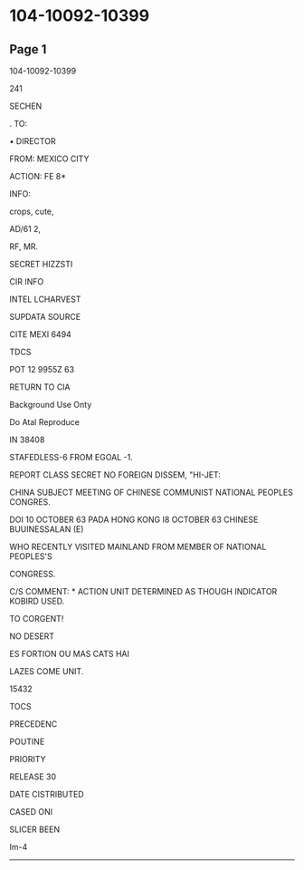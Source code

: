 # 104-10092-10399

## Page 1

104-10092-10399

241

SECHEN

. TO:

• DIRECTOR

FROM: MEXICO CITY

ACTION: FE 8*

INFO:

crops, cute,

AD/61 2,

RF, MR.

SECRET HIZZSTI

CIR INFO

INTEL LCHARVEST

SUPDATA SOURCE

CITE MEXI 6494

TDCS

POT 12 9955Z 63

RETURN TO CIA

Background Use Onty

Do Atal Reproduce

IN 38408

STAFEDLESS-6 FROM EGOAL -1.

REPORT CLASS SECRET NO FOREIGN DISSEM, "HI-JET:

CHINA SUBJECT MEETING OF CHINESE COMMUNIST NATIONAL PEOPLES CONGRES.

DOI 10 OCTOBER 63 PADA HONG KONG I8 OCTOBER 63 CHINESE BUUINESSALAN (E)

WHO RECENTLY VISITED MAINLAND FROM MEMBER OF NATIONAL PEOPLES'S

CONGRESS.

C/S COMMENT: * ACTION UNIT DETERMINED AS THOUGH INDICATOR KOBIRD USED.

TO CORGENT!

NO DESERT

ES FORTION OU MAS CATS HAI

LAZES COME UNIT.

15432

TOCS

PRECEDENC

POUTINE

PRIORITY

RELEASE 30

DATE CISTRIBUTED

CASED ONI

SLICER BEEN

Im-4

---

